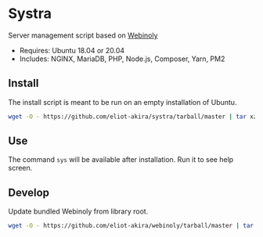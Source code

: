 # Systra

Server management script based on [Webinoly](https://webinoly.com/en/)

- Requires: Ubuntu 18.04 or 20.04
- Includes: NGINX, MariaDB, PHP, Node.js, Composer, Yarn, PM2

## Install

The install script is meant to be run on an empty installation of Ubuntu.

```sh
wget -O - https://github.com/eliot-akira/systra/tarball/master | tar xz --one-top-level=systra --strip-components 1 && ./systra/sys install
```

## Use

The command `sys` will be available after installation. Run it to see help screen.

## Develop

Update bundled Webinoly from library root.

```sh
wget -O - https://github.com/eliot-akira/webinoly/tarball/master | tar xz --one-top-level=webinoly --strip-components 1 && rm -rf assets/webinoly ; mv webinoly assets
```
